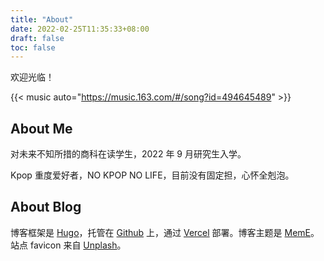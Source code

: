 ```yaml
---
title: "About"
date: 2022-02-25T11:35:33+08:00
draft: false
toc: false
---
```


欢迎光临！

{{< music auto="https://music.163.com/#/song?id=494645489" >}}

## About Me

对未来不知所措的商科在读学生，2022 年 9 月研究生入学。

Kpop 重度爱好者，NO KPOP NO LIFE，目前没有固定担，心怀全剋泡。

## About Blog

博客框架是 [Hugo](https://gohugo.io/)，托管在 [Github](https://github.com/) 上，通过 [Vercel](https://vercel.app/) 部署。博客主题是 [MemE](https://github.com/reuixiy/hugo-theme-meme)。站点 favicon 来自 [Unplash](https://unsplash.com/)。
